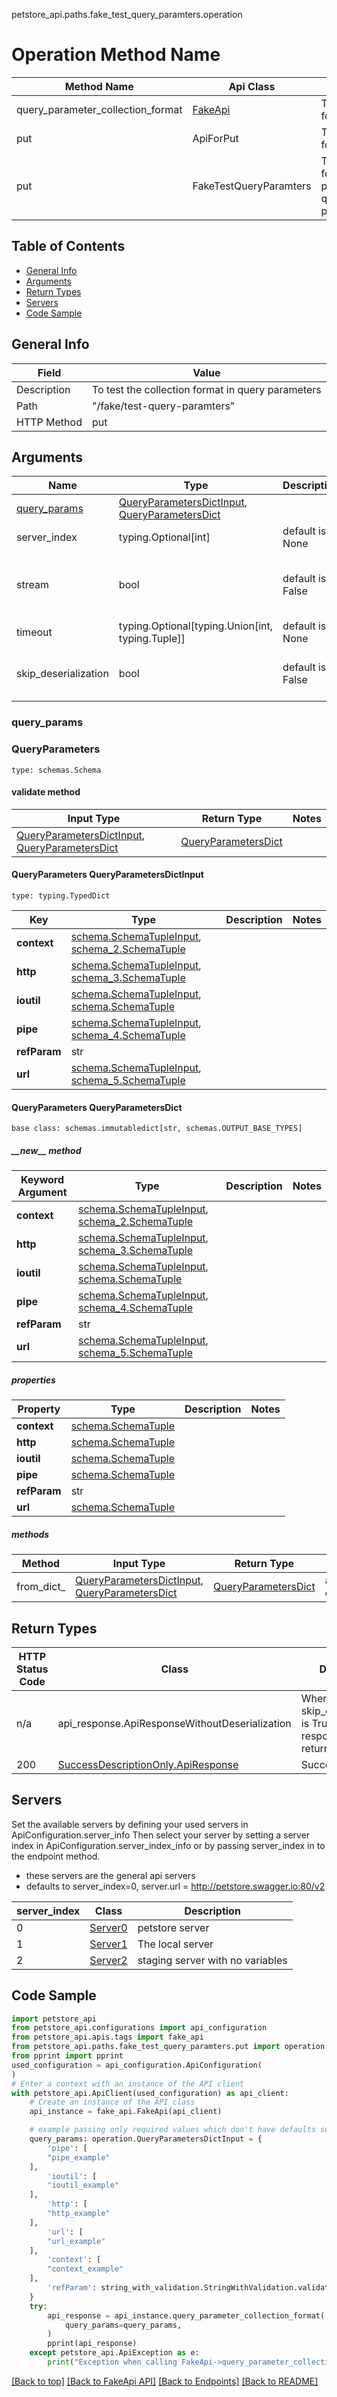 petstore_api.paths.fake_test_query_paramters.operation
# Operation Method Name

| Method Name | Api Class | Notes |
| ----------- | --------- | ----- |
| query_parameter_collection_format | [FakeApi](../../apis/tags/fake_api.md) | This api is only for tag=fake |
| put | ApiForPut | This api is only for this endpoint |
| put | FakeTestQueryParamters | This api is only for path=/fake/test-query-paramters |

## Table of Contents
- [General Info](#general-info)
- [Arguments](#arguments)
- [Return Types](#return-types)
- [Servers](#servers)
- [Code Sample](#code-sample)

## General Info
| Field | Value |
| ----- | ----- |
| Description | To test the collection format in query parameters |
| Path | "/fake/test-query-paramters" |
| HTTP Method | put |

## Arguments

Name | Type | Description  | Notes
------------- | ------------- | ------------- | -------------
[query_params](#query_params) | [QueryParametersDictInput](#queryparameters-queryparametersdictinput), [QueryParametersDict](#queryparameters-queryparametersdict) | |
server_index | typing.Optional[int] | default is None | Allows one to select a different [server](#servers). If not None, must be one of [0, 1, 2]
stream | bool | default is False | if True then the response.content will be streamed and loaded from a file like object. When downloading a file, set this to True to force the code to deserialize the content to a FileSchema file
timeout | typing.Optional[typing.Union[int, typing.Tuple]] | default is None | the timeout used by the rest client
skip_deserialization | bool | default is False | when True, headers and body will be unset and an instance of api_response.ApiResponseWithoutDeserialization will be returned
### query_params
### QueryParameters
```
type: schemas.Schema
```

#### validate method
Input Type | Return Type | Notes
------------ | ------------- | -------------
[QueryParametersDictInput](#queryparameters-queryparametersdictinput), [QueryParametersDict](#queryparameters-queryparametersdict) | [QueryParametersDict](#queryparameters-queryparametersdict) |

#### QueryParameters QueryParametersDictInput
```
type: typing.TypedDict
```
Key | Type |  Description | Notes
------------ | ------------- | ------------- | -------------
**context** | [schema.SchemaTupleInput](../../paths/fake_test_query_paramters/put/parameters/parameter_4/schema.md#schematupleinput), [schema_2.SchemaTuple](../../paths/fake_test_query_paramters/put/parameters/parameter_4/schema.md#schematuple) |  |
**http** | [schema.SchemaTupleInput](../../paths/fake_test_query_paramters/put/parameters/parameter_2/schema.md#schematupleinput), [schema_3.SchemaTuple](../../paths/fake_test_query_paramters/put/parameters/parameter_2/schema.md#schematuple) |  |
**ioutil** | [schema.SchemaTupleInput](../../paths/fake_test_query_paramters/put/parameters/parameter_1/schema.md#schematupleinput), [schema.SchemaTuple](../../paths/fake_test_query_paramters/put/parameters/parameter_1/schema.md#schematuple) |  |
**pipe** | [schema.SchemaTupleInput](../../paths/fake_test_query_paramters/put/parameters/parameter_0/schema.md#schematupleinput), [schema_4.SchemaTuple](../../paths/fake_test_query_paramters/put/parameters/parameter_0/schema.md#schematuple) |  |
**refParam** | str |  |
**url** | [schema.SchemaTupleInput](../../paths/fake_test_query_paramters/put/parameters/parameter_3/schema.md#schematupleinput), [schema_5.SchemaTuple](../../paths/fake_test_query_paramters/put/parameters/parameter_3/schema.md#schematuple) |  |

#### QueryParameters QueryParametersDict
```
base class: schemas.immutabledict[str, schemas.OUTPUT_BASE_TYPES]

```
##### &lowbar;&lowbar;new&lowbar;&lowbar; method
Keyword Argument | Type | Description | Notes
---------------- | ---- | ----------- | -----
**context** | [schema.SchemaTupleInput](../../paths/fake_test_query_paramters/put/parameters/parameter_4/schema.md#schematupleinput), [schema_2.SchemaTuple](../../paths/fake_test_query_paramters/put/parameters/parameter_4/schema.md#schematuple) |  |
**http** | [schema.SchemaTupleInput](../../paths/fake_test_query_paramters/put/parameters/parameter_2/schema.md#schematupleinput), [schema_3.SchemaTuple](../../paths/fake_test_query_paramters/put/parameters/parameter_2/schema.md#schematuple) |  |
**ioutil** | [schema.SchemaTupleInput](../../paths/fake_test_query_paramters/put/parameters/parameter_1/schema.md#schematupleinput), [schema.SchemaTuple](../../paths/fake_test_query_paramters/put/parameters/parameter_1/schema.md#schematuple) |  |
**pipe** | [schema.SchemaTupleInput](../../paths/fake_test_query_paramters/put/parameters/parameter_0/schema.md#schematupleinput), [schema_4.SchemaTuple](../../paths/fake_test_query_paramters/put/parameters/parameter_0/schema.md#schematuple) |  |
**refParam** | str |  |
**url** | [schema.SchemaTupleInput](../../paths/fake_test_query_paramters/put/parameters/parameter_3/schema.md#schematupleinput), [schema_5.SchemaTuple](../../paths/fake_test_query_paramters/put/parameters/parameter_3/schema.md#schematuple) |  |

##### properties
Property | Type | Description | Notes
-------- | ---- | ----------- | -----
**context** | [schema.SchemaTuple](../../paths/fake_test_query_paramters/put/parameters/parameter_4/schema.md#schematuple) |  |
**http** | [schema.SchemaTuple](../../paths/fake_test_query_paramters/put/parameters/parameter_2/schema.md#schematuple) |  |
**ioutil** | [schema.SchemaTuple](../../paths/fake_test_query_paramters/put/parameters/parameter_1/schema.md#schematuple) |  |
**pipe** | [schema.SchemaTuple](../../paths/fake_test_query_paramters/put/parameters/parameter_0/schema.md#schematuple) |  |
**refParam** | str |  |
**url** | [schema.SchemaTuple](../../paths/fake_test_query_paramters/put/parameters/parameter_3/schema.md#schematuple) |  |

##### methods
Method | Input Type | Return Type | Notes
------ | ---------- | ----------- | ------
from_dict_ | [QueryParametersDictInput](#queryparameters-queryparametersdictinput), [QueryParametersDict](#queryparameters-queryparametersdict) | [QueryParametersDict](#queryparameters-queryparametersdict) | a constructor

## Return Types

HTTP Status Code | Class | Description
------------- | ------------- | -------------
n/a | api_response.ApiResponseWithoutDeserialization | When skip_deserialization is True this response is returned
200 | [SuccessDescriptionOnly.ApiResponse](../../components/responses/response_success_description_only.md#apiresponse) | Success

## Servers

Set the available servers by defining your used servers in ApiConfiguration.server_info
Then select your server by setting a server index in ApiConfiguration.server_index_info or by
passing server_index in to the endpoint method.
- these servers are the general api servers
- defaults to server_index=0, server.url = http://petstore.swagger.io:80/v2

server_index | Class | Description
------------ | ----- | ------------
0 | [Server0](../../servers/server_0.md) | petstore server
1 | [Server1](../../servers/server_1.md) | The local server
2 | [Server2](../../servers/server_2.md) | staging server with no variables

## Code Sample

```python
import petstore_api
from petstore_api.configurations import api_configuration
from petstore_api.apis.tags import fake_api
from petstore_api.paths.fake_test_query_paramters.put import operation
from pprint import pprint
used_configuration = api_configuration.ApiConfiguration(
)
# Enter a context with an instance of the API client
with petstore_api.ApiClient(used_configuration) as api_client:
    # Create an instance of the API class
    api_instance = fake_api.FakeApi(api_client)

    # example passing only required values which don't have defaults set
    query_params: operation.QueryParametersDictInput = {
        'pipe': [
        "pipe_example"
    ],
        'ioutil': [
        "ioutil_example"
    ],
        'http': [
        "http_example"
    ],
        'url': [
        "url_example"
    ],
        'context': [
        "context_example"
    ],
        'refParam': string_with_validation.StringWithValidation.validate("refParam_example"),
    }
    try:
        api_response = api_instance.query_parameter_collection_format(
            query_params=query_params,
        )
        pprint(api_response)
    except petstore_api.ApiException as e:
        print("Exception when calling FakeApi->query_parameter_collection_format: %s\n" % e)
```

[[Back to top]](#top)
[[Back to FakeApi API]](../../apis/tags/fake_api.md)
[[Back to Endpoints]](../../../README.md#Endpoints) [[Back to README]](../../../README.md)
